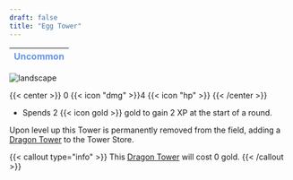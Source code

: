 ```yaml
---
draft: false
title: "Egg Tower"
---
```

| <span style="color:CornflowerBlue"> Uncommon </span> |
|--------|

![landscape](/images/towers/towerS_34.png)

{{< center >}}
0 {{< icon "dmg" >}}4 {{< icon "hp" >}}
{{< /center >}}

* Spends 2 {{< icon gold >}} gold to gain 2 XP at the start of a round.

Upon level up this Tower is permanently removed from the field, adding a [Dragon Tower](/towers/dragon-tower) to the Tower Store.

{{< callout type="info" >}}
This [Dragon Tower](/towers/dragon-tower) will cost 0 gold.
{{< /callout >}}
